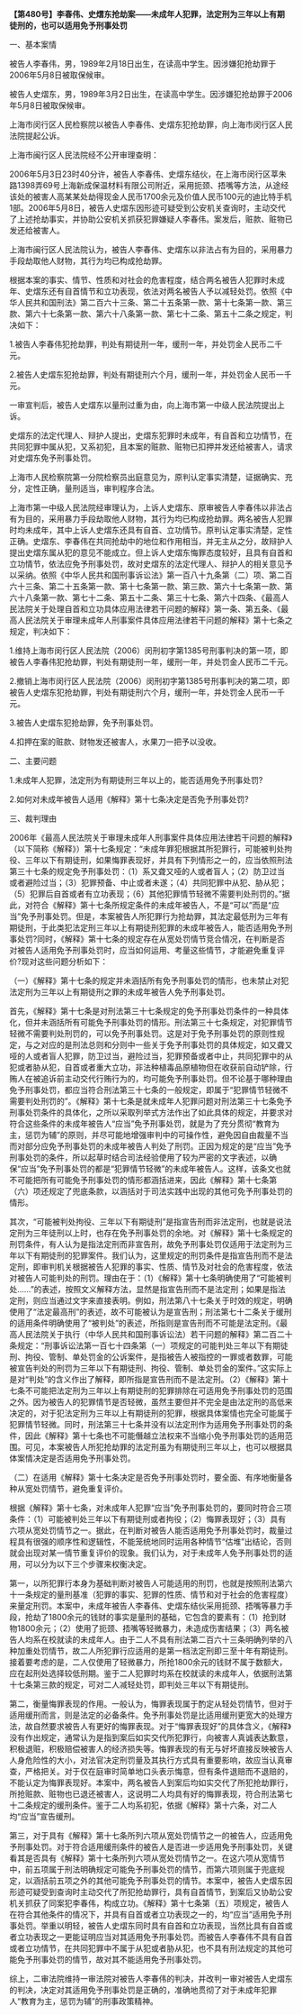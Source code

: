 **【第480号】李春伟、史熠东抢劫案——未成年人犯罪，法定刑为三年以上有期徒刑的，也可以适用免予刑事处罚**

一、基本案情

被告人李春伟，男，1989年2月18日出生，在读高中学生。因涉嫌犯抢劫罪于2006年5月8日被取保候审。

被告人史熠东，男，1989年3月2日出生，在读高中学生。因涉嫌犯抢劫罪于2006年5月8日被取保候审。

上海市闵行区人民检察院以被告人李春伟、史熠东犯抢劫罪，向上海市闵行区人民法院提起公诉。

上海市闽行区人民法院经不公开审理查明：

2006年5月3日23时40分许，被告人李春伟、史熠东结伙，在上海市闵行区莘朱路1398弄69号上海新成保温材料有限公司附近，采用扼颈、捂嘴等方法，从途经该处的被害人高某某处劫得现金人民币1700余元及价值人民币100元的迪比特手机1部。2006年5月8日，被告人史熠东因形迹可疑受到公安机关查询时，主动交代了上述抢劫事实，并协助公安机关抓获犯罪嫌疑人李春伟。案发后，赃款、赃物已发还给被害人。

上海市闽行区人民法院认为，被告人李春伟、史熠东以非法占有为目的，采用暴力手段劫取他人财物，其行为均已构成抢劫罪。

根据本案的事实、情节、性质和对社会的危害程度，结合两名被告人犯罪时未成年、史熠东还有自首情节和立功表现，依法对两名被告人予以减轻处罚。依照《中华人民共和国刑法》第二百六十三条、第二十五条第一款、第十七条第一款、第三款、第六十七条第一款、第六十八条第一款、第七十二条、第五十二条之规定，判决如下：

1.被告人李春伟犯抢劫罪，判处有期徒刑一年，缓刑一年，并处罚金人民币二千元。

2.被告人史熠东犯抢劫罪，判处有期徒刑六个月，缓刑一年，并处罚金人民币一千元。

一审宣判后，被告人史熠东以量刑过重为由，向上海市第一中级人民法院提出上诉。

史熠东的法定代理人、辩护人提出，史熠东犯罪时未成年，有自首和立功情节，在共同犯罪中属从犯，又系初犯，且本案的赃款、赃物已扣押并发还给被害人，请求对史熠东免予刑事处罚。

上海市人民检察院第一分院检察员出庭意见为，原判认定事实清楚，证据确实、充分，定性正确，量刑适当，审判程序合法。

上海市第一中级人民法院经审理认为，上诉人史熠东、原审被告人李春伟以非法占有为目的，采用暴力手段劫取他人财物，其行为均已构成抢劫罪。两名被告人犯罪时均未成年，其中上诉人史熠东还具有自首、立功情节。原判认定事实清楚，定性正确。史熠东、李春伟在共同抢劫中的地位和作用相当，并无主从之分，故辩护人提出史熠东属从犯的意见不能成立。但上诉人史熠东悔罪态度较好，且具有自首和立功情节，依法应免予刑事处罚，故对史熠东的法定代理人、辩护人的相关意见予以采纳。依照《中华人民共和国刑事诉讼法》第一百八十九条第（二）项、第二百六十三条、第二十五条第一款、第十七条第一款、第三款、第六十七条第一款、第六十八条第一款、第七十二条、第五十二条、第三十七条、第六十四条、《最高人民法院关于处理自首和立功具体应用法律若干问题的解释》第一条、第五条、《最高人民法院关于审理未成年人刑事案件具体应用法律若干问题的解释》第十七条之规定，判决如下：

1.维持上海市闵行区人民法院（2006）闵刑初字第1385号刑事判决的第一项，即被告人李春伟犯抢劫罪，判处有期徒刑一年，缓刑一年，并处罚金人民币二千元。

2.撤销上海市闵行区人民法院（2006）闵刑初字第1385号刑事判决的第二项，即被告人史熠东犯抢劫罪，判处有期徒刑六个月，缓刑一年，并处罚金人民币一千元。

3.被告人史熠东犯抢劫罪，免予刑事处罚。

4.扣押在案的赃款、财物发还被害人，水果刀一把予以没收。

二、主要问题

1.未成年人犯罪，法定刑为有期徒刑三年以上的，能否适用免予刑事处罚?

2.如何对未成年被告人适用《解释》第十七条决定是否免予刑事处罚?

三、裁判理由

2006年《最高人民法院关于审理未成年人刑事案件具体应用法律若干问题的解释》（以下简称《解释》）第十七条规定：“未成年罪犯根据其所犯罪行，可能被判处拘役、三年以下有期徒刑，如果悔罪表现好，并具有下列情形之一的，应当依照刑法第三十七条的规定免予刑事处罚：（1）系又聋又哑的人或者盲人；（2）防卫过当或者避险过当；（3）犯罪预备、中止或者未遂；（4）共同犯罪中从犯、胁从犯；（5）犯罪后自首或者有立功表现；（6）其他犯罪情节轻微不需要判处刑罚的。”据此，对符合《解释》第十七条所规定条件的未成年被告人，不是“可以”而是“应当”免予刑事处罚。但是，本案被告人所犯罪行为抢劫罪，其法定最低刑为三年有期徒刑，于此类犯法定刑三年以上有期徒刑犯罪的未成年被告人，能否适用免予刑事处罚?同时，《解释》第十七条的规定存在从宽处罚情节竞合情况，在判断是否对被告人适用免予刑事处罚时，应当如何运用、考量这些情节，才能避免重复评价?现对这些问题分析如下：

（一）《解释》第十七条的规定并未涵括所有免予刑事处罚的情形，也未禁止对犯法定刑为三年以上有期徒刑之罪的未成年被告人免予刑事处罚。

首先，《解释》第十七条是对刑法第三十七条规定的免予刑事处罚条件的一种具体化，但并未涵括所有可能免予刑事处罚的情形。刑法第三十七条规定，对犯罪情节轻微不需要判处刑罚的，可以免予刑事处罚。这是对于免予刑事处罚的原则性规定，与之对应的是刑法总则和分则中一些关于免予刑事处罚的具体规定，如又聋又哑的人或者盲人犯罪，防卫过当，避险过当，犯罪预备或者中止，共同犯罪中的从犯或者胁从犯，自首或者重大立功，非法种植毒品原植物但在收获前自动铲除，行贿人在被追诉前主动交代行贿行为的，均可能免予刑事处罚。但不论基于哪种理由免予刑事处罚，都应当符合刑法第三十七条的一般规定，即属于“犯罪情节轻微不需要判处刑罚的”。《解释》第十七条是就未成年人犯罪问题对刑法第三十七条免予刑事处罚条件的具体化，之所以采取列举式方法作出了如此具体的规定，并要求对符合这些条件的未成年被告人“应当”免予刑事处罚，就是为了充分贯彻“教育为主，惩罚为辅”的原则，并尽可能地增强审判中的可操作性，避免因自由裁量不当而对部分应免予刑事处罚的未成年被告人判处了刑罚。正因为规定的是“应当”免予刑事处罚的条件，所以起草时结合司法经验使用了较为严密的文字表述，以确保“应当”免予刑事处罚的都是“犯罪情节轻微”的未成年被告人。这样，该条文也就不可能把所有可能免予刑事处罚的情形都涵括进来，因此《解释》第十七条第（六）项还规定了兜底条款，以涵括对于司法实践中出现的其他可免予刑事处罚的情形。

其次，“可能被判处拘役、三年以下有期徒刑”是指宣告刑而非法定刑，也就是说法定刑为三年徒刑以上时，也存在免予刑事处罚的余地。对《解释》第十七条规定的刑罚条件，有人认为是指法定刑而非宣告刑，故免予刑事处罚仅适用于法定刑为三年以下有期徒刑的犯罪案件。我们认为，这里规定的刑罚条件是指宣告刑而不是法定刑，即审判机关根据被告人犯罪的事实、性质、情节及对社会的危害程度，依法对被告人可能判处的刑罚。理由在于：（1）《解释》第十七条明确使用了“可能被判处……”的表述，按照文义解释方法，显然是指宣告刑而不是法定刑；如果是指法定刑，则应当通过文字来直接表明。例如，刑法第八十七条关于时效的规定，明确使用了“法定最高刑”的表述，故不可能被认为是宣告刑；刑法第七十二条关于缓刑的适用条件明确使用了“被判处”的表述，所指则是宣告刑而不可能是法定刑。《最高人民法院关于执行（中华人民共和国刑事诉讼法）若干问题的解释》第二百二十条规定：“刑事诉讼法第一百七十四条第（一）项规定的可能判处三年以下有期徒刑、拘役、管制、单处罚金的公诉案件，是指被告人被指控的一罪或者数罪，可能被宣告判处的刑罚为三年以下有期徒刑、拘役、管制、单处罚金的案件。”这实际上是对“判处”的含义作出了解释，即所指是宣告刑而不是法定刑。（2）《解释》第十七条不可能把法定刑为三年以上有期徒刑的犯罪排除在可适用免予刑事处罚的范围之外。因为被告人的犯罪情节是否轻微，虽然主要但并不完全是由法定刑的高低来决定的，对于犯法定刑为三年以上有期徒刑的犯罪，根据具体案情也完全可能属于犯罪情节轻微。同时，刑法第三十七条并没有以法定刑作为适用免予刑事处罚的条件，因此《解释》第十七条也不可能僭越立法权来不当缩小免予刑事处罚的适用范围。可见，本案被告人所犯抢劫罪的法定刑虽为有期徒刑三年以上，也可以根据具体案情决定是否适用免予刑事处罚。

（二）在适用《解释》第十七条决定是否免予刑事处罚时，要全面、有序地衡量各种从宽处罚情节，避免重复评价。

根据《解释》第十七条，对未成年人犯罪“应当”免予刑事处罚的，要同时符合三项条件：（1）可能被判处三年以下有期徒刑或者拘役；（2）悔罪表现好；（3）具有六项从宽处罚情节之一。据此，在判断对被告人能否适用免予刑事处罚时，裁量过程具有很强的顺序性和逻辑性，不能笼统地同时运用各种情节“估堆”出结论，否则就会出现对某一情节重复评价的现象。我们认为，对于未成年人免予刑事处罚的适用，可以分为以下三个步骤来权衡决定。

第一，以所犯罪行本身为基础判断对被告人可能适用的刑罚，也就是按照刑法第六十一条规定的量刑基准（犯罪的事实、犯罪的性质、情节和对于社会的危害程度）来量定刑罚。本案中，未成年被告人李春伟、史熠东结伙采用扼颈、捂嘴等暴力手段，抢劫了1800余元的钱财的事实是量刑的基础，它包含的要素有：（1）抢到财物1800余元；（2）使用了扼颈、捂嘴等轻微暴力，未造成伤害结果；（3）两名被告人均系在校就读的未成年人。由于二人不具有刑法第二百六十三条明确列举的八种加重处罚情节，故二人所犯罪行应适用的是第一档法定刑即三至十年有期徒刑。接着要考虑的是，二人仅使用了轻微暴力，所抢1800余元的钱财不属于数额大，应在起刑处选择较低刑期。鉴于二人犯罪时均系在校就读的未成年人，依据刑法第十七条第三款的规定，可对二人减轻处罚，即判处三年以下有期徒刑。

第二，衡量悔罪表现的作用。一般认为，悔罪表现属于酌定从轻处罚情节，但对于适用缓刑而言，则是法定的必备条件。免予刑事处罚是比适用缓刑更宽大的处理方法，故自然要求被告人有更好的悔罪表现。对于“悔罪表现好”的具体含义，《解释》没有作出规定，通常认为是指到案后如实交代所犯罪行，向被害人真诚表达歉意，积极退赃，积极赔偿被害人的经济损失等。悔罪表现的有无与好坏直接反映被告人人身危险性的大小，对法官决定刑罚量及其执行方式具有重要影响，故应当认真审查，严格把关。对于仅在庭审时简单地口头表示悔意，但有条件退赔而不退赔的，不能认定为悔罪表现好。本案中，两名被告人到案后均如实交代了所犯抢劫罪行，所抢赃款、赃物也已退还被害人，这说明二人均具有好的悔罪表现，符合刑法第七十二条规定的缓刑条件。鉴于二人均系初犯，依据《解释》第十六条，对二人均“应当”宣告缓刑。

第三，对于具有《解释》第十七条所列六项从宽处罚情节之一的被告人，应适用免予刑事处罚。对于符合适用缓刑条件的被告人是否进一步适用免予刑事处罚，关键看其是否具有《解释》第十七条所列六项从宽处罚情节之一。在这六项从宽情节中，前五项属于刑法明确规定可能免予刑事处罚的情节，而第六项则属于兜底规定，以涵括前五项之外的其他可能免予刑事处罚的情节。本案中，被告人史熠东因形迹可疑受到查询时主动交代了所犯抢劫罪行，具有自首情节，到案后又协助公安机关抓获了同案犯李春伟，构成立功。《解释》第十七条第（五）项规定，被告人在符合其他条件的情况下，并具有自首或者立功表现之一的，均“应当”适用免予刑事处罚。举重以明轻，被告人史熠东同时具有自首和立功表现，当然比具有自首或者立功表现之一更能证明应当对其适用免予刑事处罚。而被告人李春伟不具有自首或者立功情节，在共同犯罪中不属于从犯或者胁从犯，也不具有刑法规定的其他可能免予刑事处罚的情节，故对其不能适用免予刑事处罚。

综上，二审法院维持一审法院对被告人李春伟的判决，并改判一审对被告人史熠东的判决，决定对其适用免予刑事处罚是正确的，准确地贯彻了对于未成年犯罪人“教育为主，惩罚为辅”的刑事政策精神。